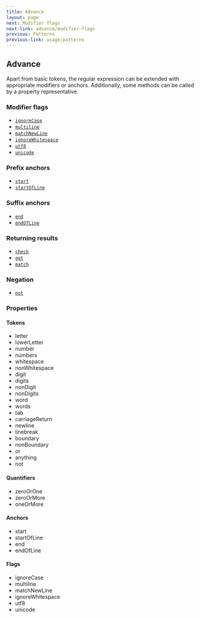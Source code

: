 ```yaml
---
title: Advance
layout: page
next: Modifier flags
next-link: advance/modifier-flags
previous: Patterns
previous-link: usage/patterns
---
```


## Advance
Apart from basic tokens, the regular expression can be extended with appropriate modifiers or anchors. 
Additionally, some methods can be called by a property representative.

### Modifier flags

- [`ignoreCase`](advance/modifier-flags#ignorecase)
- [`multiline`](advance/modifier-flags#multiline)
- [`matchNewLine`](advance/modifier-flags#matchnewline)
- [`ignoreWhitespace`](advance/modifier-flags#ignorewhitespace)
- [`utf8`](advance/modifier-flags#utf8)
- [`unicode`](advance/modifier-flags#unicode)

### Prefix anchors

- [`start`](advance/prefix-anchors#start)
- [`startOfLine`](advance/prefix-anchors#startofline)

### Suffix anchors

- [`end`](advance/suffix-anchors#end)
- [`endOfLine`](advance/suffix-anchors#endofline)

### Returning results

- [`check`](advance/returning-results#check)
- [`get`](advance/returning-results#get)
- [`match`](advance/returning-results#match)

### Negation

- [`not`](advance/negation#not)

### Properties

#### Tokens
- letter
- lowerLetter
- number
- numbers
- whitespace
- nonWhitespace
- digit
- digits
- nonDigit
- nonDigits
- word
- words
- tab
- carriageReturn
- newline
- linebreak
- boundary
- nonBoundary
- or
- anything
- not

#### Quantifiers

- zeroOrOne
- zeroOrMore
- oneOrMore

#### Anchors

- start
- startOfLine
- end
- endOfLine

#### Flags

- ignoreCase
- multiline
- matchNewLine
- ignoreWhitespace
- utf8
- unicode